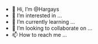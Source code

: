 - 👋 Hi, I’m @Hargays
- 👀 I’m interested in ...
- 🌱 I’m currently learning ...
- 💞️ I’m looking to collaborate on ...
- 📫 How to reach me ...

<!---
Hargays/Hargays is a ✨ special ✨ repository because its `README.md` (this file) appears on your GitHub profile.
You can click the Preview link to take a look at your changes.
--->

